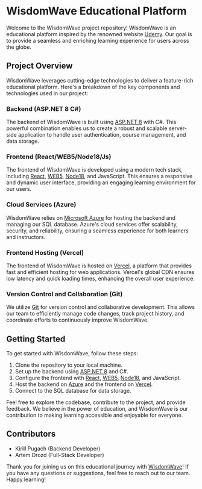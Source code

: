 
# WisdomWave Educational Platform

Welcome to the WisdomWave project repository! WisdomWave is an educational platform inspired by the renowned website [Udemy](https://www.udemy.com/). Our goal is to provide a seamless and enriching learning experience for users across the globe.

## Project Overview

WisdomWave leverages cutting-edge technologies to deliver a feature-rich educational platform. Here's a breakdown of the key components and technologies used in our project:

### Backend (ASP.NET 8 C#)

The backend of WisdomWave is built using [ASP.NET 8](https://dotnet.microsoft.com/apps/aspnet) with C#. This powerful combination enables us to create a robust and scalable server-side application to handle user authentication, course management, and data storage.

### Frontend (React/WEB5/Node18/Js)

The frontend of WisdomWave is developed using a modern tech stack, including [React](https://reactjs.org/), [WEB5](https://web.dev/), [Node18](https://nodejs.org/en/), and JavaScript. This ensures a responsive and dynamic user interface, providing an engaging learning environment for our users.

### Cloud Services (Azure)

WisdomWave relies on [Microsoft Azure](https://azure.microsoft.com/) for hosting the backend and managing our SQL database. Azure's cloud services offer scalability, security, and reliability, ensuring a seamless experience for both learners and instructors.

### Frontend Hosting (Vercel)

The frontend of WisdomWave is hosted on [Vercel](https://vercel.com/), a platform that provides fast and efficient hosting for web applications. Vercel's global CDN ensures low latency and quick loading times, enhancing the overall user experience.

### Version Control and Collaboration (Git)

We utilize [Git](https://git-scm.com/) for version control and collaborative development. This allows our team to efficiently manage code changes, track project history, and coordinate efforts to continuously improve WisdomWave.

## Getting Started

To get started with WisdomWave, follow these steps:

1. Clone the repository to your local machine.
2. Set up the backend using [ASP.NET 8](https://dotnet.microsoft.com/apps/aspnet) and C#.
3. Configure the frontend with [React](https://reactjs.org/), [WEB5](https://web.dev/), [Node18](https://nodejs.org/en/), and JavaScript.
4. Host the backend on [Azure](https://azure.microsoft.com/) and the frontend on [Vercel](https://vercel.com/).
5. Connect to the SQL database for data storage.

Feel free to explore the codebase, contribute to the project, and provide feedback. We believe in the power of education, and WisdomWave is our contribution to making learning accessible and enjoyable for everyone.

## Contributors

- Kirill Pugach (Backend Developer)
- Artem Drozd (Full-Stack Developer)

Thank you for joining us on this educational journey with [WisdomWave](#)! If you have any questions or suggestions, feel free to reach out to our team. Happy learning!
